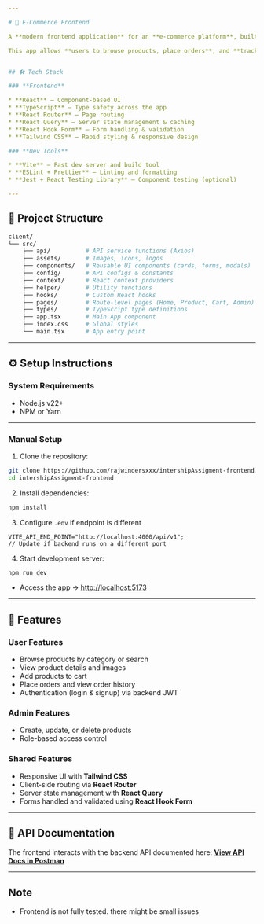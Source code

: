 ```yaml
---

# 🛒 E-Commerce Frontend

A **modern frontend application** for an **e-commerce platform**, built with **React**, **TypeScript**, **Tailwind CSS**, and **React Query**.

This app allows **users to browse products, place orders**, and **track their orders**, while **admins can manage products and orders**. The frontend communicates with a **Node.js/Express backend API**.


## 🛠 Tech Stack

### **Frontend**

* **React** – Component-based UI
* **TypeScript** – Type safety across the app
* **React Router** – Page routing
* **React Query** – Server state management & caching
* **React Hook Form** – Form handling & validation
* **Tailwind CSS** – Rapid styling & responsive design

### **Dev Tools**

* **Vite** – Fast dev server and build tool
* **ESLint + Prettier** – Linting and formatting
* **Jest + React Testing Library** – Component testing (optional)

---
```


## 📂 Project Structure

```bash
client/
└── src/
    ├── api/          # API service functions (Axios)
    ├── assets/       # Images, icons, logos
    ├── components/   # Reusable UI components (cards, forms, modals)
    ├── config/       # API configs & constants
    ├── context/      # React context providers
    ├── helper/       # Utility functions
    ├── hooks/        # Custom React hooks
    ├── pages/        # Route-level pages (Home, Product, Cart, Admin)
    ├── types/        # TypeScript type definitions
    ├── app.tsx       # Main App component
    ├── index.css     # Global styles
    └── main.tsx      # App entry point
```

---

## ⚙️ Setup Instructions

### **System Requirements**

- Node.js v22+
- NPM or Yarn

---

### **Manual Setup**

1. Clone the repository:

```bash
git clone https://github.com/rajwindersxxx/intershipAssigment-frontend.git
cd intershipAssigment-frontend
```

2. Install dependencies:

```bash
npm install
```

3. Configure `.env` if endpoint is different

```.env
VITE_API_END_POINT="http://localhost:4000/api/v1";
// Update if backend runs on a different port
```

4. Start development server:

```bash
npm run dev
```

- Access the app → [http://localhost:5173](http://localhost:5173)

---

## 📜 Features

### **User Features**

- Browse products by category or search
- View product details and images
- Add products to cart
- Place orders and view order history
- Authentication (login & signup) via backend JWT

### **Admin Features**

- Create, update, or delete products
  <!-- * View all orders -->
  <!-- * Update order status (Pending → Shipped → Delivered) -->
- Role-based access control

### **Shared Features**

- Responsive UI with **Tailwind CSS**
- Client-side routing via **React Router**
- Server state management with **React Query**
- Forms handled and validated using **React Hook Form**

---

## 📜 API Documentation

The frontend interacts with the backend API documented here:
[**View API Docs in Postman**](https://documenter.getpostman.com/view/36192494/2sB3BHkonF)

---

## Note

- Frontend is not fully tested. there might be small issues
